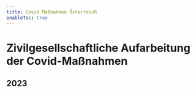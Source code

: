 ```yaml
---
title: Covid Maßnahmen Österreich
enableToc: true
---
```


# Zivilgesellschaftliche Aufarbeitung der Covid-Maßnahmen

## 2023

